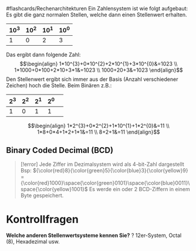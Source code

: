 #flashcards/Rechenarchitekturen 
Ein Zahlensystem ist wie folgt aufgebaut:
Es gibt die ganz normalen Stellen, welche dann einen Stellenwert erhalten.


| $10^{3}$ | $10^{2}$ | $10^{1}$ | $10^{0}$ |
| -------- | -------- | -------- | -------- |
| 1        | 0        | 2        | 3        |
Das ergibt dann folgende Zahl:
$$\begin{align}
1*10^{3}+0*10^{2}+2*10^{1}+3*10^{0}&=1023 \\
1*1000+0*100+2*10+3*1&=1023 \\
1000+20+3&=1023
\end{align}$$
Den Stellenwert ergibt sich immer aus der Basis (Anzahl verschiedener Zeichen) hoch die Stelle.
Beim Binären z.B.:

| $2^{3}$ | $2^{2}$ | $2^{1}$ | $2^{0}$ |     |
| ------- | ------- | ------- | ------- | --- |
| 1       | 0       | 1       | 1       |     |
$$\begin{align}
1*2^{3}+0*2^{2}+1*10^{1}+1*2^{0}&=11 \\
1*8+0*4+1*2+1*1&=11 \\
8+2+1&=11
\end{align}$$

## Binary Coded Decimal (BCD)
>[!error]
>Jede Ziffer im Dezimalsystem wird als 4-bit-Zahl dargestellt
>Bsp: ${\color{red}8}{\color{green}5}{\color{blue}3}{\color{yellow}9} = {\color{red}1000}\space{\color{green}0101}\space{\color{blue}0011}\space{\color{yellow}1001}$
>Es werde ein oder 2 BCD-Ziffern in einem Byte gespeichert.


# Kontrollfragen
**Welche anderen Stellenwertsysteme kennen Sie?**
?
12er-System, Octal (8), Hexadezimal usw.
